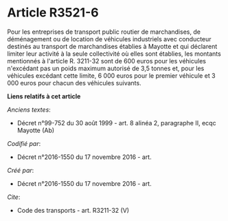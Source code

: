 # Article R3521-6

Pour les entreprises de transport public routier de marchandises, de déménagement ou de location de véhicules industriels
avec conducteur destinés au transport de marchandises établies à Mayotte et qui déclarent limiter leur activité à la seule
collectivité où elles sont établies, les montants mentionnés à l'article R. 3211-32 sont de 600 euros pour les véhicules
n'excédant pas un poids maximum autorisé de 3,5 tonnes et, pour les véhicules excédant cette limite, 6 000 euros pour le
premier véhicule et 3 000 euros pour chacun des véhicules suivants.

**Liens relatifs à cet article**

_Anciens textes_:

  - Décret n°99-752 du 30 août 1999 - art. 8 alinéa 2, paragraphe II, ecqc Mayotte  (Ab)

_Codifié par_:

  - Décret n°2016-1550 du 17 novembre 2016 - art.

_Créé par_:

  - Décret n°2016-1550 du 17 novembre 2016 - art.

_Cite_:

  - Code des transports - art. R3211-32 (V)

